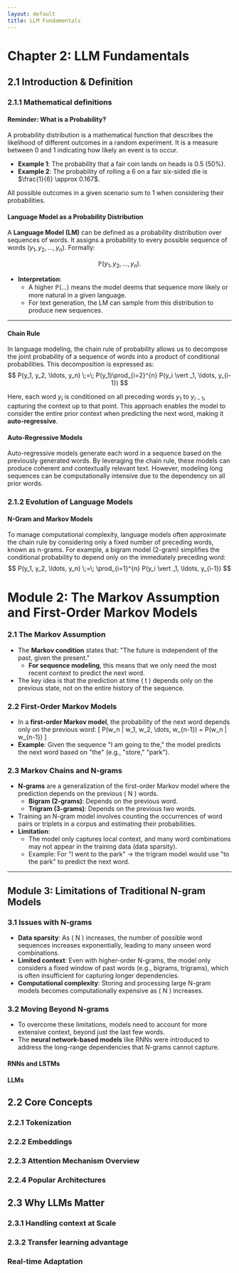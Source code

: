 ```yaml
---
layout: default
title: LLM Fundamentals
---
```


# Chapter 2: LLM Fundamentals

## 2.1  Introduction & Definition
### 2.1.1 Mathematical definitions

#### Reminder: What is a Probability?
A probability distribution is a mathematical function that describes the likelihood of different outcomes in a random experiment. It is a measure between 0 and 1 indicating how likely an event is to occur. 

- **Example 1**: The probability that a fair coin lands on heads is 0.5 (50%).  
- **Example 2**: The probability of rolling a 6 on a fair six-sided die is $\frac{1}{6} \approx 0.167$.  

All possible outcomes in a given scenario sum to 1 when considering their probabilities.

#### Language Model as a Probability Distribution

A **Language Model (LM)**  can be defined as a probability distribution over sequences of words. It assigns a probability to every possible sequence of words $(y_1, y_2, \ldots, y_n)$. Formally:

$$
\mathbb{P} (y_1, y_2, \ldots, y_n).
$$

- **Interpretation**:
  - A higher $\mathbb{P}(\dots)$ means the model deems that sequence more likely or more natural in a given language.  
  - For text generation, the LM can sample from this distribution to produce new sequences.

---

#### Chain Rule 
In language modeling, the chain rule of probability allows us to decompose the joint probability of a sequence of words into a product of conditional probabilities. This decomposition is expressed as:
$$
P(y_1, y_2, \ldots, y_n) \;=\; P(y_1)\prod_{i=2}^{n} P(y_i \vert _1, \ldots, y_{i-1})
$$

Here, each word $y_i$ is conditioned on all preceding words $y_1$ to $y_{i-1}$, capturing the context up to that point. This approach enables the model to consider the entire prior context when predicting the next word, making it **auto-regressive**.

#### Auto-Regressive Models
Auto-regressive models generate each word in a sequence based on the previously generated words. By leveraging the chain rule, these models can produce coherent and contextually relevant text. However, modeling long sequences can be computationally intensive due to the dependency on all prior words.

### 2.1.2 Evolution of Language Models

#### N-Gram and Markov Models

To manage computational complexity, language models often approximate the chain rule by considering only a fixed number of preceding words, known as n-grams. For example, a bigram model (2-gram) simplifies the conditional probability to depend only on the immediately preceding word:
$$
P(y_1, y_2, \ldots, y_n) \;=\; \prod_{i=1}^{n} P(y_i \vert _1, \ldots, y_{i-1})
$$

# Module 2: The Markov Assumption and First-Order Markov Models

### 2.1 The Markov Assumption
- The **Markov condition** states that: "The future is independent of the past, given the present."
  - **For sequence modeling**, this means that we only need the most recent context to predict the next word.
- The key idea is that the prediction at time \( t \) depends only on the previous state, not on the entire history of the sequence.

### 2.2 First-Order Markov Models
- In a **first-order Markov model**, the probability of the next word depends only on the previous word:
  \[
  P(w_n | w_1, w_2, \dots, w_{n-1}) = P(w_n | w_{n-1})
  \]
- **Example**: Given the sequence "I am going to the," the model predicts the next word based on "the" (e.g., "store," "park").

### 2.3 Markov Chains and N-grams
- **N-grams** are a generalization of the first-order Markov model where the prediction depends on the previous \( N \) words.
  - **Bigram (2-grams)**: Depends on the previous word.
  - **Trigram (3-grams)**: Depends on the previous two words.
- Training an N-gram model involves counting the occurrences of word pairs or triplets in a corpus and estimating their probabilities.
- **Limitation**:
  - The model only captures local context, and many word combinations may not appear in the training data (data sparsity).
  - Example: For "I went to the park" → the trigram model would use "to the park" to predict the next word.

---

## Module 3: Limitations of Traditional N-gram Models

### 3.1 Issues with N-grams
- **Data sparsity**: As \( N \) increases, the number of possible word sequences increases exponentially, leading to many unseen word combinations.
- **Limited context**: Even with higher-order N-grams, the model only considers a fixed window of past words (e.g., bigrams, trigrams), which is often insufficient for capturing longer dependencies.
- **Computational complexity**: Storing and processing large N-gram models becomes computationally expensive as \( N \) increases.

### 3.2 Moving Beyond N-grams
- To overcome these limitations, models need to account for more extensive context, beyond just the last few words.
- The **neural network-based models** like RNNs were introduced to address the long-range dependencies that N-grams cannot capture.


#### RNNs and LSTMs

#### LLMs


## 2.2 Core Concepts

### 2.2.1 Tokenization

### 2.2.2 Embeddings

### 2.2.3 Attention Mechanism Overview

### 2.2.4 Popular Architectures

## 2.3 Why LLMs Matter

### 2.3.1 Handling context at Scale

### 2.3.2 Transfer learning advantage

### Real-time Adaptation 

